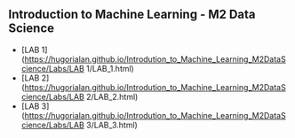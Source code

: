 ## Introduction to Machine Learning - M2 Data Science 

- [LAB 1](https://hugorialan.github.io/Introdution_to_Machine_Learning_M2DataScience/Labs/LAB 1/LAB_1.html)
- [LAB 2](https://hugorialan.github.io/Introdution_to_Machine_Learning_M2DataScience/Labs/LAB 2/LAB_2.html)
- [LAB 3](https://hugorialan.github.io/Introdution_to_Machine_Learning_M2DataScience/Labs/LAB 3/LAB_3.html)
